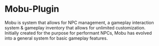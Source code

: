 # Mobu-Plugin
Mobu is system that allows for NPC management, a gameplay interaction system &amp; gameplay inventory that allows for unlimited customization. Initially created for the purpose for performant NPCs, Mobu has evolved into a general system for basic gameplay features.

